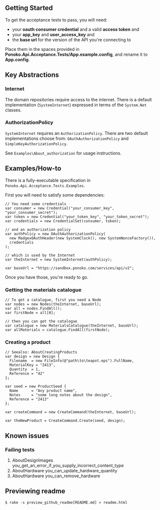 ## Getting Started

To get the acceptance tests to pass, you will need: 

* your **oauth consumer credential** and a valid **access token** and
* your **app_key** and **user_access_key** and
* the **base url** for the version of the API you're connecting to

Place them in the spaces provided in __Ponoko.Api.Acceptance.Tests/App.example.config__, and rename it to __App.config__.

## Key Abstractions

### Internet
The domain repositories require access to the internet. 
There is a default implementation (`SystemInternet`) expressed in terms of the `System.Net` classes.

### AuthorizationPolicy
`SystemInternet` requires an `AuthorizationPolicy`. 
There are two default implementations choose from: `OAuthAuthorizationPolicy` and `SimpleKeyAuthorizationPolicy`.

See `Examples\About_authorization` for usage instructions.

## Examples/How-to

There is a fully-executable specification in `Ponoko.Api.Acceptance.Tests.Examples`.

First you will need to satisfy some dependencies: 

	// You need some credentials 
	var consumer = new Credential("your_consumer_key", "your_consumer_secret");
	var token = new Credential("your_token_key", "your_token_secret");
	var credentials = new CredentialSet(consumer, token);
	
	// and an authorization policy
	var authPolicy = new OAuthAuthorizationPolicy(
	  new MadgexOAuthHeader(new SystemClock(), new SystemNonceFactory()),
	  credentials
	);

	// which is used by the Internet
	var theInternet = new SystemInternet(authPolicy);
	
	var baseUrl = "https://sandbox.ponoko.com/services/api/v2";
	
Once you have those, you're ready to go.

### Getting the materials catalogue
	
	// To get a catalogue, first you need a Node			
	var nodes = new Nodes(theInternet, baseUrl);
	var all = nodes.FindAll();
	var firstNode = all[0];
	
	// then you can get the catalogue
	var catalogue = new MaterialsCatalogue(theInternet, baseUrl);
	var allMaterials = catalogue.FindAll(firstNode);			      

### Creating a product

	// Seealso: AboutCreatingProducts
	var design = new Design {
	  Filename	= new FileInfo(@"path\to\teapot.eps").FullName,
	  MaterialKey = "2413",
	  Quantity	= 1,
	  Reference	= "42"
	};
	
	var seed = new ProductSeed {
	  Name		= "Any product name",
	  Notes		= "some long notes about the design",
	  Reference	= "2413"
	};
	
	var createCommand = new CreateCommand(theInternet, baseUrl);
	
	var theNewProduct = CreateCommand.Create(seed, design);
	
## Known issues

### Failing tests

1. AboutDesignImages you_get_an_error_if_you_supply_incorrect_content_type
1. AboutHardware you_can_update_hardware_quantity
1. AboutHardware you_can_remove_hardware

## Previewing readme

    $ rake -s preview_github_readme[README.md] > readme.html